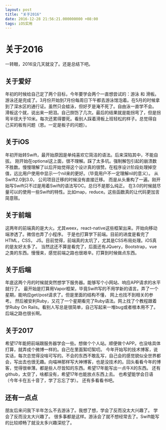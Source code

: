 ```yaml
---
layout: post
title: "关于2016"
date: 2016-12-28 21:56:21.000000000 +08:00
tags: iOS实用
---
```


# 关于2016
一转眼，2016没几天就没了。还是总结下吧。

## 关于爱好
年初的时候给自己定了两个目标，今年要学会两个一直想尝试的：游泳 和 滑板。
游泳还是完成了。3月份开始到7月份每周日下午都去游泳馆泡着。在5月的时候拿到了深水区的通行证。虽然只会蛙泳，但好歹是淹不死了。自由泳一直学不会。
滑板这个就，说出来一把泪。自己捯饬了几次。最后的结果就是能拐弯了，但是拐弯半径大于10米。每次还累得要死。看别人踩着滑板上班轻松的样子。总觉得自己买的板有问题（恩。一定是板子的问题）。

## 关于iOS
年初开始转Swift，最开始原因是单纯喜欢它简洁的语法。后来深陷其中，不能自拔。
刚开始在optional这上面，很不理解。踩了太多坑。强制解包引起的崩溃数不胜数。慢慢理解了以后开始觉得这个设计真的很赞。在程序设计阶段处理掉空值，远比用户使用中显示一个nil来的更好。（毕竟用户不一定理解nil的意义）。
从Swift2.0到3.0， 公司项目迁移的时候没有直接迁移。 而是从头重构了一遍。刚开始写Swift只不过是用着Swift的语法写OC。总归不是那么纯正。
在3.0的时候就尽量可以的使用一些Swift的特性。比如map，reduce。这些函数真的让代码更加言简意赅。

## 关于前端
这两年的前端真的是大火。尤其weex，react-native这些框架出来。开始向移动端渗透了。微信也弄了小程序。
于是也打算学下前端。目前的进度是看完了HTML，CSS， JS。目前觉得，前端真的太坑了，尤其是CSS布局处理。iOS真的是友好太多了。
当然这还不算是看完了，后面还有JQuery，Bootstrap，vue之类的东西。慢慢来，感觉前端之路也很艰辛。打算到时候做点东西。

## 关于后端
年底这两个月的时候就突然想学下服务器。能够写个小网站、响应APP请求的水平就行了。
最开始是打算用Vapor框架，毕竟Swift写的不用学新的语言。弄了一个星期，能响应get/post请求了。但是里面的结构不懂， 网上也找不到相关的参考。
然后被安利Ruby，又花了一个星期看完了Ruby语法。网上找了个教程跟着学Ruby On Rails。看别人写总是很简单，自己写起来一堆bug或者根本用不了。后端之路也很长啊。

## 关于2017 
希望17年能把前端跟服务器学会一些。想做个个人站。顺便做个APP。也没啥具体打算，就弄成个微博一样的。自己在里面絮叨絮叨。
今年开始写的技术博客，说实话，每次总觉得没啥可写的。不会的东西不敢乱写，自己会的感觉貌似全世界都会，写出去也很无趣。向喵神那样写大神博客，也是没技术的。回头看看今年的博客，觉得很单薄。都是些人尽皆知的东西。希望17年能写出一点牛X的东西。
还有github，太空了，啥都没有，希望17年也能放点东西上去。
也希望能学会日语（今年卡在五十音了，学了忘忘了学）。
还有多看看书吧。

## 还有一点点
朋友后来问我下半年怎么不去游泳了。我想了想，学会了反而没太大兴趣了。
学会了反而没太大兴趣了。
很多事都是这样。游泳会了就不想经常去了。Swift能写的比较顺畅了就没太多兴趣深挖了。

